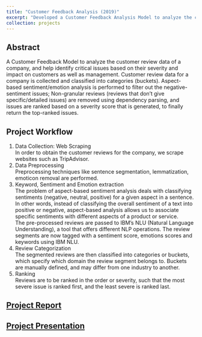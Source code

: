 ```yaml
---
title: "Customer Feedback Analysis (2019)"
excerpt: "Developed a Customer Feedback Analysis Model to analyze the customer review data of a company, and help identify critical issues based on their severity and impact on customers as well as management."
collection: projects
---
```

## Abstract
A Customer Feedback Model to analyze the customer review data of a company, and help identify critical issues based on their severity and impact
on customers as well as management. Customer review data for a company is collected and classified into categories (buckets). Aspect-based sentiment/emotion analysis is performed to filter out the negative-sentiment issues; Non-granular reviews (reviews that don’t give specific/detailed issues) are removed using dependency parsing, and issues are ranked based on a severity score that is generated, to finally return the top-ranked issues.
## Project Workflow
1. Data Collection: Web Scraping\
In order to obtain the customer reviews for the company, we scrape websites such as TripAdvisor.
2. Data Preprocessing\
Preprocessing techniques like sentence segmentation, lemmatization, emoticon removal are performed.
3. Keyword, Sentiment and Emotion extraction\
The problem of aspect-based sentiment analysis deals with classifying sentiments (negative, neutral, positive) for a given aspect in a sentence. In other words, instead of classifying the overall sentiment of a text into positive or negative, aspect-based analysis allows us to associate specific sentiments with different aspects of a product or service. \
The pre-processed reviews are passed to IBM’s NLU (Natural Language Understanding), a tool that offers different NLP operations. The review segments are now tagged with a sentiment score, emotions scores and keywords using IBM NLU. 
4. Review Categorization\
The segmented reviews are then classified into categories or buckets, which specify which domain the review segment belongs to. Buckets are manually defined, and may differ from one industry to another.
5. Ranking\
Reviews are to be ranked in the order or severity, such that the most severe issue is ranked first, and the least severe is ranked last.

## [Project Report](../../files/customer_feedback_analysis/Customer_Feedback_Model.pdf)
## [Project Presentation](../../files/customer_feedback_analysis/CritiQali.pdf)
